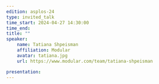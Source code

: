 ```yaml
---
edition: asplos-24
type: invited_talk
time_start: 2024-04-27 14:30:00
time_end: 
title: ""
speaker:
    name: Tatiana Shpeisman 
    affiliation: Modular 
    avatar: tatiana.jpg  
    url: https://www.modular.com/team/tatiana-shpeisman

presentation: 
---
```

